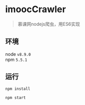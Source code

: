# imoocCrawler

> 慕课网nodejs爬虫，用ES6实现

## 环境
node `v8.9.0`    
npm `5.5.1`

## 运行

``` bash
npm install

npm start

```
